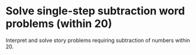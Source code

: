 # Solve single-step subtraction word problems (within 20)

Interpret and solve story problems requiring subtraction of numbers within 20.
